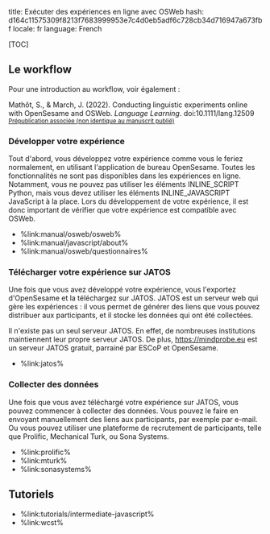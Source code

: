 title: Exécuter des expériences en ligne avec OSWeb
hash: d164c11575309f8213f7683999953e7c4d0eb5adf6c728cb34d716947a673fbf
locale: fr
language: French

[TOC]

## Le workflow

Pour une introduction au workflow, voir également :

Mathôt, S., & March, J. (2022). Conducting linguistic experiments online with OpenSesame and OSWeb. *Language Learning*. doi:10.1111/lang.12509
<br /><small>[Prépublication associée (non identique au manuscrit publié)](https://doi.org/10.31234/osf.io/wnryc)</small>

### Développer votre expérience

Tout d'abord, vous développez votre expérience comme vous le feriez normalement, en utilisant l'application de bureau OpenSesame. Toutes les fonctionnalités ne sont pas disponibles dans les expériences en ligne. Notamment, vous ne pouvez pas utiliser les éléments INLINE_SCRIPT Python, mais vous devez utiliser les éléments INLINE_JAVASCRIPT JavaScript à la place. Lors du développement de votre expérience, il est donc important de vérifier que votre expérience est compatible avec OSWeb.

- %link:manual/osweb/osweb%
- %link:manual/javascript/about%
- %link:manual/osweb/questionnaires%

### Télécharger votre expérience sur JATOS

Une fois que vous avez développé votre expérience, vous l'exportez d'OpenSesame et la téléchargez sur JATOS. JATOS est un serveur web qui gère les expériences : il vous permet de générer des liens que vous pouvez distribuer aux participants, et il stocke les données qui ont été collectées.

Il n'existe pas un seul serveur JATOS. En effet, de nombreuses institutions maintiennent leur propre serveur JATOS. De plus, <https://mindprobe.eu> est un serveur JATOS gratuit, parrainé par ESCoP et OpenSesame.

- %link:jatos%

### Collecter des données

Une fois que vous avez téléchargé votre expérience sur JATOS, vous pouvez commencer à collecter des données. Vous pouvez le faire en envoyant manuellement des liens aux participants, par exemple par e-mail. Ou vous pouvez utiliser une plateforme de recrutement de participants, telle que Prolific, Mechanical Turk, ou Sona Systems.

- %link:prolific%
- %link:mturk%
- %link:sonasystems%

## Tutoriels

- %link:tutorials/intermediate-javascript%
- %link:wcst%

